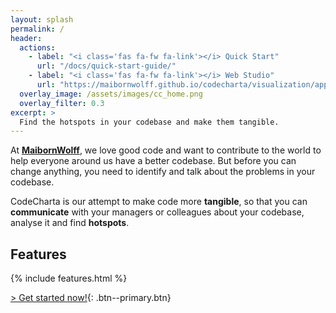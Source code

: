 ```yaml
---
layout: splash
permalink: /
header:
  actions:
    - label: "<i class='fas fa-fw fa-link'></i> Quick Start"
      url: "/docs/quick-start-guide/"
    - label: "<i class='fas fa-fw fa-link'></i> Web Studio"
      url: "https://maibornwolff.github.io/codecharta/visualization/app/index.html?file=codecharta.cc.json.gz&file=codecharta_analysis.cc.json.gz"
  overlay_image: /assets/images/cc_home.png
  overlay_filter: 0.3
excerpt: >
  Find the hotspots in your codebase and make them tangible.
---
```


At <a href="https://www.maibornwolff.de/en/">**MaibornWolff**</a>, we love good code and want to contribute to the world to help everyone around us have a better codebase. But before you can change anything, you need to identify and talk about the problems in your codebase.

CodeCharta is our attempt to make code more **tangible**, so that you can **communicate** with your managers or colleagues about your codebase, analyse it and find **hotspots**.

## Features

{% include features.html %}

[> Get started now!]({{site.baseurl}}/docs/overview/first-steps/){: .btn--primary.btn}
